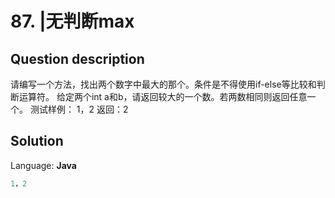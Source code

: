 # 87. |无判断max

## Question description


  请编写一个方法，找出两个数字中最大的那个。条件是不得使用if-else等比较和判断运算符。    给定两个int a和b，请返回较大的一个数。若两数相同则返回任意一个。    测试样例：  1，2 返回：2


## Solution

Language: **Java**

```Java
1，2
```


